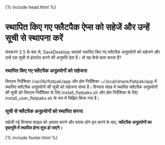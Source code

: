 {% include head.html %}

# स्थापित किए गए फ्लैटपैक ऐप्स को सहेजें और उन्हें सूची से स्थापना करें
संस्करण 2.5 के बाद से, SaveDesktop आपको स्थापित किए गए फ्लैटपैक अनुप्रयोगों को सहेजने और उन्हें एक सूची से इंस्टॉल करने की अनुमति देता है। तो यह कैसे काम करता है?

### स्थापित किए गए फ्लैटपैक अनुप्रयोगों को सहेजना
सिस्टम निर्देशिका /var/lib/flatpak/app और होम निर्देशिका ~/.local/share/flatpak/app में स्थापित फ्लैटपैक अनुप्रयोगों की सूची को सहेजना संभव है। विन्यास संग्रह में स्थापित फ्लैटपैक अनुप्रयोगों की सूची को सिस्टम निर्देशिका के लिए install_flatpaks.sh और होम निर्देशिका के लिए install_user_flatpaks.sh के रूप में चिह्नित किया गया है।

### सूची से फ्लैटपैक अनुप्रयोगों को स्थापित करना
सहेजी गई विन्यास फाइल को आयात करने और वापस लॉग इन करने के बाद, **फ्लैटपैक अनुप्रयोगों का पृष्ठभूमि में स्थापित होना शुरू हो जाएंगे।**



{% include footer.html %}
